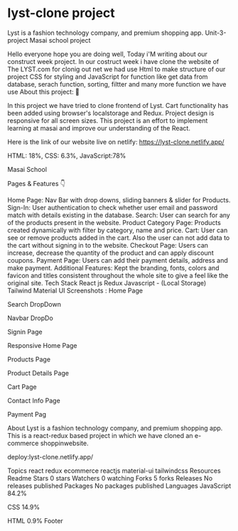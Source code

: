 # lyst-clone project
Lyst is a fashion technology company, and premium shopping app.
Unit-3-project Masai school project


 Hello everyone hope you are doing well, Today i'M writing about our construct week project. In our costruct week i have clone the website of The LYST.com for clonig out net we had use Html to make structure of our project CSS for styling and JavaScript for function like get data from database, serach function, sorting, filtter and many more function we have use
 About this project: 🙌

In this project we have tried to clone frontend of Lyst. Cart functionality has been added using browser's localstorage and Redux. Project design is responsive for all screen sizes. This project is an effort to implement learning at masai and improve our understanding of the React.

Here is the link of our website live on netlify: https://lyst-clone.netlify.app/

HTML: 18%, CSS: 6.3%, JavaScript:78%

Masai School


Pages & Features 👇


Home Page: Nav Bar with drop downs, sliding banners & slider for Products.
Sign-In: User authentication to check whether user email and password match with details existing in the database.
Search: User can search for any of the products present in the website.
Product Category Page: Products created dynamically with filter by category, name and price.
Cart: User can see or remove products added in the cart. Also the user can not add data to the cart without signing in to the website.
Checkout Page: Users can increase, decrease the quantity of the product and can apply discount coupons.
Payment Page: Users can add their payment details, address and make payment.
Additional Features: Kept the branding, fonts, colors and favicon and titles consistent throughout the whole site to give a feel like the original site.
Tech Stack
React js
Redux
Javascript - (Local Storage)
Tailwind
Material UI
Screenshots :
Home Page


Search DropDown


Navbar DropDo

Signin Page


Responsive Home Page


Products Page


Product Details Page


Cart Page


Contact Info Page


Payment Pag

About
Lyst is a fashion technology company, and premium shopping app. This is a react-redux based project in which we have cloned an e-commerce shoppinwebsite.



 deploy:lyst-clone.netlify.app/
 
 
Topics
react redux ecommerce reactjs material-ui tailwindcss
Resources
 Readme
Stars
 0 stars
Watchers
 0 watching
Forks
 5 forks
Releases
No releases published
Packages
No packages published
Languages
JavaScript
84.2%
 
CSS
14.9%
 
HTML
0.9%
Footer

